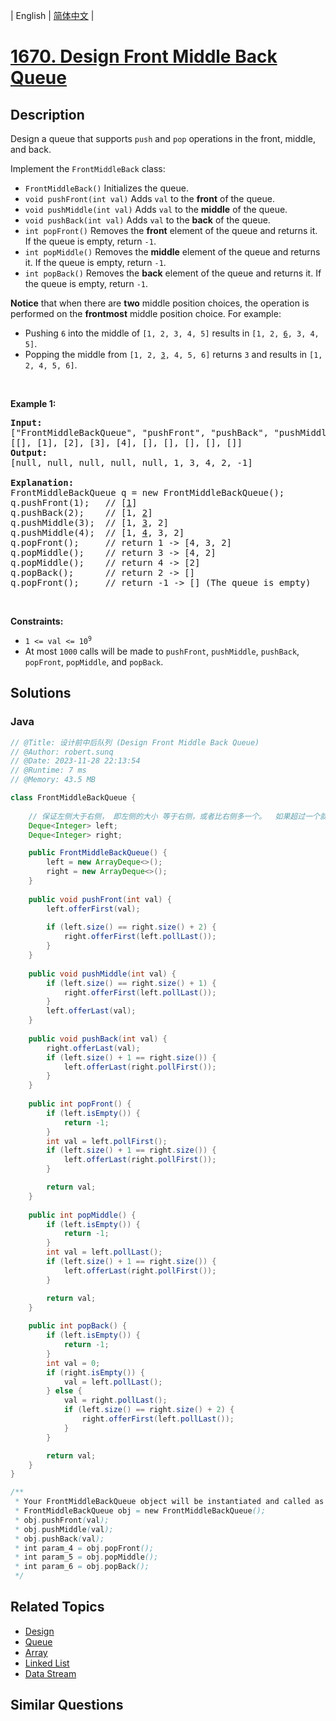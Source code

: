 
| English | [简体中文](README.md) |

# [1670. Design Front Middle Back Queue](https://leetcode.cn//problems/design-front-middle-back-queue/)

## Description

<p>Design a queue that supports <code>push</code> and <code>pop</code> operations in the front, middle, and back.</p>

<p>Implement the <code>FrontMiddleBack</code> class:</p>

<ul>
	<li><code>FrontMiddleBack()</code> Initializes the queue.</li>
	<li><code>void pushFront(int val)</code> Adds <code>val</code> to the <strong>front</strong> of the queue.</li>
	<li><code>void pushMiddle(int val)</code> Adds <code>val</code> to the <strong>middle</strong> of the queue.</li>
	<li><code>void pushBack(int val)</code> Adds <code>val</code> to the <strong>back</strong> of the queue.</li>
	<li><code>int popFront()</code> Removes the <strong>front</strong> element of the queue and returns it. If the queue is empty, return <code>-1</code>.</li>
	<li><code>int popMiddle()</code> Removes the <strong>middle</strong> element of the queue and returns it. If the queue is empty, return <code>-1</code>.</li>
	<li><code>int popBack()</code> Removes the <strong>back</strong> element of the queue and returns it. If the queue is empty, return <code>-1</code>.</li>
</ul>

<p><strong>Notice</strong> that when there are <b>two</b> middle position choices, the operation is performed on the <strong>frontmost</strong> middle position choice. For example:</p>

<ul>
	<li>Pushing <code>6</code> into the middle of <code>[1, 2, 3, 4, 5]</code> results in <code>[1, 2, <u>6</u>, 3, 4, 5]</code>.</li>
	<li>Popping the middle from <code>[1, 2, <u>3</u>, 4, 5, 6]</code> returns <code>3</code> and results in <code>[1, 2, 4, 5, 6]</code>.</li>
</ul>

<p>&nbsp;</p>
<p><strong class="example">Example 1:</strong></p>

<pre>
<strong>Input:</strong>
[&quot;FrontMiddleBackQueue&quot;, &quot;pushFront&quot;, &quot;pushBack&quot;, &quot;pushMiddle&quot;, &quot;pushMiddle&quot;, &quot;popFront&quot;, &quot;popMiddle&quot;, &quot;popMiddle&quot;, &quot;popBack&quot;, &quot;popFront&quot;]
[[], [1], [2], [3], [4], [], [], [], [], []]
<strong>Output:</strong>
[null, null, null, null, null, 1, 3, 4, 2, -1]

<strong>Explanation:</strong>
FrontMiddleBackQueue q = new FrontMiddleBackQueue();
q.pushFront(1);   // [<u>1</u>]
q.pushBack(2);    // [1, <u>2</u>]
q.pushMiddle(3);  // [1, <u>3</u>, 2]
q.pushMiddle(4);  // [1, <u>4</u>, 3, 2]
q.popFront();     // return 1 -&gt; [4, 3, 2]
q.popMiddle();    // return 3 -&gt; [4, 2]
q.popMiddle();    // return 4 -&gt; [2]
q.popBack();      // return 2 -&gt; []
q.popFront();     // return -1 -&gt; [] (The queue is empty)
</pre>

<p>&nbsp;</p>
<p><strong>Constraints:</strong></p>

<ul>
	<li><code>1 &lt;= val &lt;= 10<sup>9</sup></code></li>
	<li>At most&nbsp;<code>1000</code>&nbsp;calls will be made to&nbsp;<code>pushFront</code>,&nbsp;<code>pushMiddle</code>,&nbsp;<code>pushBack</code>, <code>popFront</code>, <code>popMiddle</code>, and <code>popBack</code>.</li>
</ul>


## Solutions


### Java

```Java
// @Title: 设计前中后队列 (Design Front Middle Back Queue)
// @Author: robert.sunq
// @Date: 2023-11-28 22:13:54
// @Runtime: 7 ms
// @Memory: 43.5 MB

class FrontMiddleBackQueue {
    
    // 保证左侧大于右侧， 即左侧的大小 等于右侧，或者比右侧多一个。  如果超过一个就需要触发平衡。
    Deque<Integer> left;
    Deque<Integer> right;

    public FrontMiddleBackQueue() {
        left = new ArrayDeque<>();
        right = new ArrayDeque<>();
    }
    
    public void pushFront(int val) {
        left.offerFirst(val);
 
        if (left.size() == right.size() + 2) {
            right.offerFirst(left.pollLast());
        }
    }
    
    public void pushMiddle(int val) {
        if (left.size() == right.size() + 1) {
            right.offerFirst(left.pollLast());
        }
        left.offerLast(val);
    }
    
    public void pushBack(int val) {
        right.offerLast(val);
        if (left.size() + 1 == right.size()) {
            left.offerLast(right.pollFirst());
        }
    }
    
    public int popFront() {
        if (left.isEmpty()) {
            return -1;
        }
        int val = left.pollFirst();
        if (left.size() + 1 == right.size()) {
            left.offerLast(right.pollFirst());
        }

        return val;
    }
    
    public int popMiddle() {
        if (left.isEmpty()) {
            return -1;
        }
        int val = left.pollLast();
        if (left.size() + 1 == right.size()) {
            left.offerLast(right.pollFirst());
        }

        return val;
    }
    
    public int popBack() {
        if (left.isEmpty()) {
            return -1;
        }
        int val = 0;
        if (right.isEmpty()) {
            val = left.pollLast();
        } else {
            val = right.pollLast();
            if (left.size() == right.size() + 2) {
                right.offerFirst(left.pollLast());
            }
        }

        return val;
    }
}

/**
 * Your FrontMiddleBackQueue object will be instantiated and called as such:
 * FrontMiddleBackQueue obj = new FrontMiddleBackQueue();
 * obj.pushFront(val);
 * obj.pushMiddle(val);
 * obj.pushBack(val);
 * int param_4 = obj.popFront();
 * int param_5 = obj.popMiddle();
 * int param_6 = obj.popBack();
 */
```



## Related Topics

- [Design](https://leetcode.cn//tag/design)
- [Queue](https://leetcode.cn//tag/queue)
- [Array](https://leetcode.cn//tag/array)
- [Linked List](https://leetcode.cn//tag/linked-list)
- [Data Stream](https://leetcode.cn//tag/data-stream)

## Similar Questions


